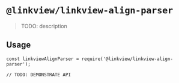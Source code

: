 # `@linkview/linkview-align-parser`

> TODO: description

## Usage

```
const linkviewAlignParser = require('@linkview/linkview-align-parser');

// TODO: DEMONSTRATE API
```
